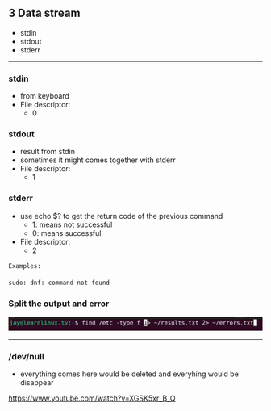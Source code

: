 
## 3 Data stream

- stdin
- stdout
- stderr

---
### stdin

- from keyboard
- File descriptor:
	- 0


### stdout
- result from stdin
- sometimes it might comes together with stderr
- File descriptor:
	- 1


### stderr
- use echo $? to get the return code of the previous command
	- 1: means not successful
	- 0: means successful
- File descriptor:
	- 2

```bash
Examples:

sudo: dnf: command not found
```

### Split the output and error

![](attachments/Pasted%20image%2020250723215426.png)

---

### /dev/null

- everything comes here would be deleted and everyhing would be disappear 




https://www.youtube.com/watch?v=XGSK5xr_B_Q